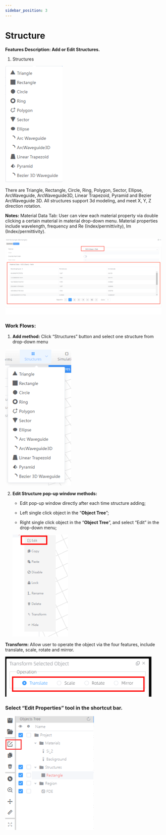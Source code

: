```yaml
---
sidebar_position: 3
---
```




# Structure

__Features Description: Add or Edit Structures.__

1. Structures 

![](../../static/img/tutorial/structures/structures.png)


There are Triangle, Rectangle, Circle, Ring, Polygon, Sector, Ellipse, ArcWaveguide, ArcWaveguide3D, Linear Trapezoid, Pyramid and Bezier ArcWaveguide 3D. All structures support 3d modeling, and meet X, Y, Z direction rotation.



__Notes:__ Material Data Tab: User can view each material property via double clicking a certain material in material drop-down menu. Material properties include wavelength, frequency and Re (Index/permittivity), Im (Index/permittivity).

![](../../static/img/tutorial/structures/materialDataTab.png)

### Work Flows: 

1. __Add method:__ Click “Structures” button and select one structure from drop-down menu
   
![](../../static/img/tutorial/structures/addMethod.png)


2. __Edit Structure pop-up window methods:__
   +	Edit pop-up window directly after each time structure adding;
   +	Left single click object in the “__Object Tree__”;
   
   +	Right single click object in the “__Object Tree__”, and select “Edit” in the drop-down menu;


   ![](../../static/img/tutorial/structures/objectTree.png)

__Transform:__ Allow user to operate the object via the four features, include translate, scale, rotate and mirror.

![](../../static/img/tutorial/structures/tranform.png)


### Select “Edit Properties” tool in the shortcut bar.

![](../../static/img/tutorial/structures/editProperties.png)